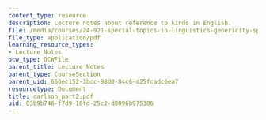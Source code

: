 ```yaml
---
content_type: resource
description: Lecture notes about reference to kinds in English.
file: /media/courses/24-921-special-topics-in-linguistics-genericity-spring-2007/03b9b746f7d916fd25c2d8096b975306_carlson_part2.pdf
file_type: application/pdf
learning_resource_types:
- Lecture Notes
ocw_type: OCWFile
parent_title: Lecture Notes
parent_type: CourseSection
parent_uid: 666ec152-3bcc-98d0-84c6-d25fcadc6ea7
resourcetype: Document
title: carlson_part2.pdf
uid: 03b9b746-f7d9-16fd-25c2-d8096b975306
---
```

